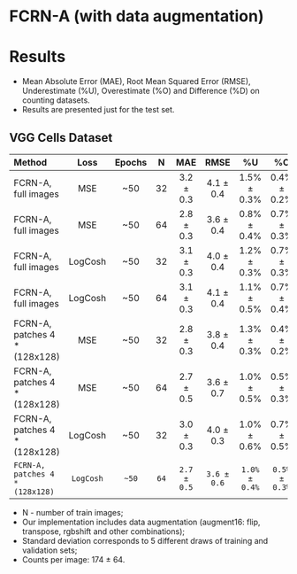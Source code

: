 # FCRN-A (with data augmentation)

# Results
* Mean Absolute Error (MAE), Root Mean Squared Error (RMSE), Underestimate (%U), Overestimate (%O) and Difference (%D) on counting datasets.
* Results are presented just for the test set.

## VGG Cells Dataset
| Method                        | Loss    | Epochs | N     | MAE       | RMSE       | %U          | %O          | %D          |
| :---                          | :---:   | :---:  | :---: | :---:     | :---:      | :---:       | :---:       | :---:       |
| FCRN-A, full images           | MSE     | ~50    | 32    | 3.2 ± 0.3 | 4.1 ± 0.4  | 1.5% ± 0.3% | 0.4% ± 0.2% | 1.9% ± 0.1% |
| FCRN-A, full images           | MSE     | ~50    | 64    | 2.8 ± 0.3 | 3.6 ± 0.4  | 0.8% ± 0.4% | 0.7% ± 0.3% | 1.6% ± 0.2% |
| FCRN-A, full images           | LogCosh | ~50    | 32    | 3.1 ± 0.3 | 4.0 ± 0.4  | 1.2% ± 0.3% | 0.7% ± 0.3% | 1.8% ± 0.2% |
| FCRN-A, full images           | LogCosh | ~50    | 64    | 3.1 ± 0.3 | 4.1 ± 0.4  | 1.1% ± 0.5% | 0.7% ± 0.4% | 1.8% ± 0.2% |
| FCRN-A, patches 4 * (128x128) | MSE     | ~50    | 32    | 2.8 ± 0.3 | 3.8 ± 0.4  | 1.3% ± 0.3% | 0.4% ± 0.2% | 1.7% ± 0.2% |
| FCRN-A, patches 4 * (128x128) | MSE     | ~50    | 64    | 2.7 ± 0.5 | 3.6 ± 0.7  | 1.0% ± 0.5% | 0.5% ± 0.3% | 1.6% ± 0.3% |
| FCRN-A, patches 4 * (128x128) | LogCosh | ~50    | 32    | 3.0 ± 0.3 | 4.0 ± 0.3  | 1.0% ± 0.6% | 0.7% ± 0.5% | 1.8% ± 0.1% |
|`FCRN-A, patches 4 * (128x128)`|`LogCosh`|`~50`   |`64`   |`2.7 ± 0.5`|`3.6 ± 0.6` |`1.0% ± 0.4%`|`0.5% ± 0.3%`|`1.6% ± 0.3%`|

* N - number of train images;
* Our implementation includes data augmentation (augment16: flip, transpose, rgbshift and other combinations);
* Standard deviation corresponds to 5 different draws of training and validation sets;
* Counts per image: 174 ± 64.
